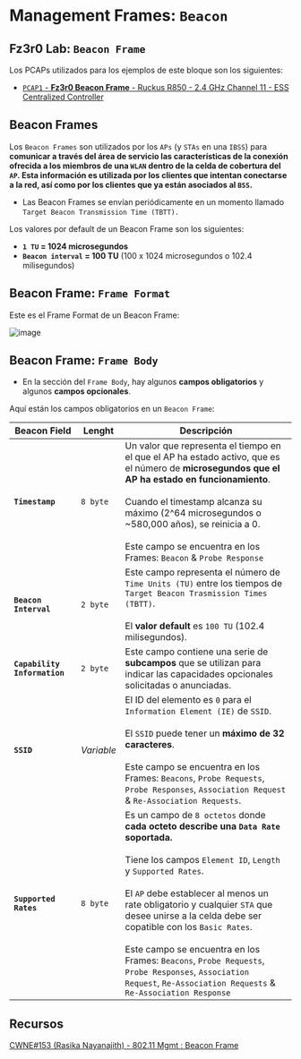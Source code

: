 # Management Frames: `Beacon`

## Fz3r0 Lab: `Beacon Frame`

Los PCAPs utilizados para los ejemplos de este bloque son los siguientes:

- [`PCAP1` - **Fz3r0 Beacon Frame** - Ruckus R850 - 2.4 GHz Channel 11 - ESS Centralized Controller](https://github.com/Fz3r0/Fz3r0_-_BlackShark/files/11779892/Beacon_Fz3r0_CH_11.zip)

## Beacon Frames

Los `Beacon Frames` son utilizados por los `APs` (y `STAs` en una `IBSS`) para **comunicar a través del área de servicio las características de la conexión ofrecida a los miembros de una `WLAN` dentro de la celda de cobertura del `AP`. Esta información es utilizada por los clientes que intentan conectarse a la red, así como por los clientes que ya están asociados al `BSS`.**

- Las Beacon Frames se envían periódicamente en un momento llamado `Target Beacon Transmission Time (TBTT).`

Los valores por default de un Beacon Frame son los siguientes:

- **`1 TU` = 1024 microsegundos**
- **`Beacon interval`  = 100 TU** (100 x 1024 microsegundos o 102.4 milisegundos)

## Beacon Frame: `Frame Format`

Este es el Frame Format de un Beacon Frame:

![image](https://github.com/Fz3r0/Fz3r0_-_BlackShark/assets/94720207/2ac8ca5b-c2c8-4fe2-9fea-764ff9e57f77)

## Beacon Frame: `Frame Body`

- En la sección del `Frame Body`, hay algunos **campos obligatorios** y algunos **campos opcionales**. 

Aquí están los campos obligatorios en un `Beacon Frame`:

| **Beacon Field**             | **Lenght** | **Descripción**                                                                                                                                                                                                                                                                                                                                                                                                                                                                            |
|------------------------------|------------|--------------------------------------------------------------------------------------------------------------------------------------------------------------------------------------------------------------------------------------------------------------------------------------------------------------------------------------------------------------------------------------------------------------------------------------------------------------------------------------------|
| **`Timestamp`**              | `8 byte`   | Un valor que representa el tiempo en el que el AP ha estado activo, que es el número de **microsegundos que el AP ha estado en funcionamiento**.<br> <br>Cuando el timestamp alcanza su máximo (2^64 microsegundos o ~580,000 años), se reinicia a 0. <br><br>Este campo se encuentra en los Frames: `Beacon` & `Probe Response`                                                                                                                                                           |
| **`Beacon Interval`**        | `2 byte`   | Este campo representa el número de `Time Units (TU)` entre los tiempos de `Target Beacon Trasmission Times (TBTT)`.<br><br>El **valor default** es `100 TU` (102.4 milisegundos).                                                                                                                                                                                                                                                                                                          |
| **`Capability Information`** | `2 byte`   | Este campo contiene una serie de **subcampos** que se utilizan para indicar las capacidades opcionales solicitadas o anunciadas.                                                                                                                                                                                                                                                                                                                                                           |
| **`SSID`**                   | _Variable_ | El ID del elemento es `0` para el `Information Element (IE)` de `SSID`. <br><br>El `SSID` puede tener un **máximo de 32 caracteres**. <br><br>Este campo se encuentra en los Frames: `Beacons`, `Probe Requests`, `Probe Responses`, `Association Request` & `Re-Association Requests`.                                                                                                                                                                                                    |
| **`Supported Rates`**        | `8 byte`   | Es un campo de `8 octetos` donde **cada octeto describe una `Data Rate` soportada.** <br><br>Tiene los campos `Element ID`, `Length` y `Supported Rates`. <br><br>El `AP` debe establecer al menos un rate obligatorio y cualquier `STA` que desee unirse a la celda debe ser copatible con los `Basic Rates`. <br><br>Este campo se encuentra en los Frames: `Beacons`, `Probe Requests`, `Probe Responses`, `Association Request`, `Re-Association Requests` & `Re-Association Response` |

## Recursos

[CWNE#153 (Rasika Nayanajith) - 802.11 Mgmt : Beacon Frame](https://mrncciew.com/2014/10/08/802-11-mgmt-beacon-frame/)
